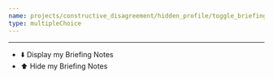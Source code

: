 ```yaml
---
name: projects/constructive_disagreement/hidden_profile/toggle_briefing_notes.md
type: multipleChoice
---
```


---

- ⬇️ Display my Briefing Notes
- ⬆️ Hide my Briefing Notes
